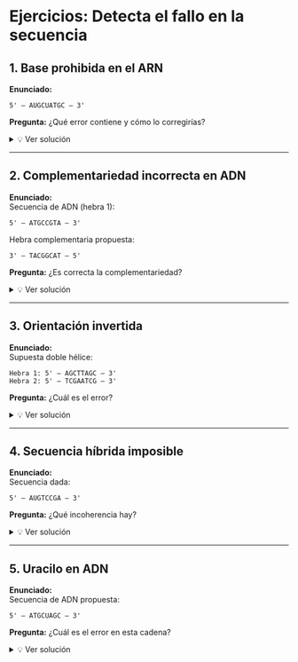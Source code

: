 # Ejercicios: Detecta el fallo en la secuencia

## 1. Base prohibida en el ARN
**Enunciado:**  
```
5' – AUGCUATGC – 3'
```
**Pregunta:** ¿Qué error contiene y cómo lo corregirías?  

<details>
  <summary>💡 Ver solución</summary>

El ARN nunca contiene timina (T). La base correcta es uracilo (U).  
La secuencia corregida sería:  
```
5' – AUGCUAUGC – 3'
```

</details>

---

## 2. Complementariedad incorrecta en ADN
**Enunciado:**  
Secuencia de ADN (hebra 1):  
```
5' – ATGCCGTA – 3'
```  
Hebra complementaria propuesta:  
```
3' – TACGGCAT – 5'
```  
**Pregunta:** ¿Es correcta la complementariedad?  

<details>
  <summary>💡 Ver solución</summary>

Sí, es correcta. Cada A está emparejada con T y cada G con C.  
La complementariedad es adecuada, manteniendo el antiparalelismo.  

</details>

---

## 3. Orientación invertida
**Enunciado:**  
Supuesta doble hélice:  
```
Hebra 1: 5' – AGCTTAGC – 3'  
Hebra 2: 5' – TCGAATCG – 3'
```  
**Pregunta:** ¿Cuál es el error?  

<details>
  <summary>💡 Ver solución</summary>

Las hebras deben ser antiparalelas. La hebra 2 debería estar escrita como:  
```
3' – TCGAATCG – 5'
```  

</details>

---

## 4. Secuencia híbrida imposible
**Enunciado:**  
Secuencia dada:  
```
5' – AUGTCCGA – 3'
```  
**Pregunta:** ¿Qué incoherencia hay?  

<details>
  <summary>💡 Ver solución</summary>

La secuencia mezcla nucleótidos de ARN (U) con timina (T), que solo aparece en ADN.  
Debe escribirse todo en ADN (con T, sin U) o todo en ARN (con U, sin T).  

</details>

---

## 5. Uracilo en ADN
**Enunciado:**  
Secuencia de ADN propuesta:  
```
5' – ATGCUAGC – 3'
```  
**Pregunta:** ¿Cuál es el error en esta cadena?  

<details>
  <summary>💡 Ver solución</summary>

El ADN nunca contiene uracilo (U). En su lugar debe estar timina (T).  
La secuencia corregida sería:  
```
5' – ATGCTAGC – 3'
```  

</details>
